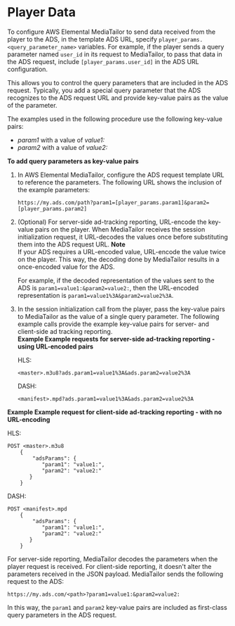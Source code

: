 # Player Data<a name="variables-player"></a>

To configure AWS Elemental MediaTailor to send data received from the player to the ADS, in the template ADS URL, specify `player_params.<query_parameter_name>` variables\. For example, if the player sends a query parameter named `user_id` in its request to MediaTailor, to pass that data in the ADS request, include `[player_params.user_id]` in the ADS URL configuration\. 

This allows you to control the query parameters that are included in the ADS request\. Typically, you add a special query parameter that the ADS recognizes to the ADS request URL and provide key\-value pairs as the value of the parameter\. 

The examples used in the following procedure use the following key\-value pairs:
+ *param1* with a value of *value1:*
+ *param2* with a value of *value2:*

**To add query parameters as key\-value pairs** 

1. In AWS Elemental MediaTailor, configure the ADS request template URL to reference the parameters\. The following URL shows the inclusion of the example parameters: 

   ```
   https://my.ads.com/path?param1=[player_params.param1]&param2=[player_params.param2]
   ```

1. \(Optional\) For server\-side ad\-tracking reporting, URL\-encode the key\-value pairs on the player\. When MediaTailor receives the session initialization request, it URL\-decodes the values once before substituting them into the ADS request URL\. 
**Note**  
If your ADS requires a URL\-encoded value, URL\-encode the value twice on the player\. This way, the decoding done by MediaTailor results in a once\-encoded value for the ADS\. 

   For example, if the decoded representation of the values sent to the ADS is `param1=value1:&param2=value2:`, then the URL\-encoded representation is `param1=value1%3A&param2=value2%3A`\.

1. In the session initialization call from the player, pass the key\-value pairs to MediaTailor as the value of a single query parameter\. The following example calls provide the example key\-value pairs for server\- and client\-side ad tracking reporting\.  
**Example Example requests for server\-side ad\-tracking reporting \- using URL\-encoded pairs**  

   HLS:

   ```
   <master>.m3u8?ads.param1=value1%3A&ads.param2=value2%3A
   ```

   DASH:

   ```
   <manifest>.mpd?ads.param1=value1%3A&ads.param2=value2%3A
   ```  
**Example Example request for client\-side ad\-tracking reporting \- with no URL\-encoding**  

   HLS:

   ```
   POST <master>.m3u8
       {
           "adsParams": {
              "param1": "value1:",
              "param2": "value2:"
          }
       }
   ```

   DASH:

   ```
   POST <manifest>.mpd
       {
           "adsParams": {
              "param1": "value1:",
              "param2": "value2:"
          }
       }
   ```

For server\-side reporting, MediaTailor decodes the parameters when the player request is received\. For client\-side reporting, it doesn't alter the parameters received in the JSON payload\. MediaTailor sends the following request to the ADS:

```
https://my.ads.com/<path>?param1=value1:&param2=value2:
```

In this way, the `param1` and `param2` key\-value pairs are included as first\-class query parameters in the ADS request\.